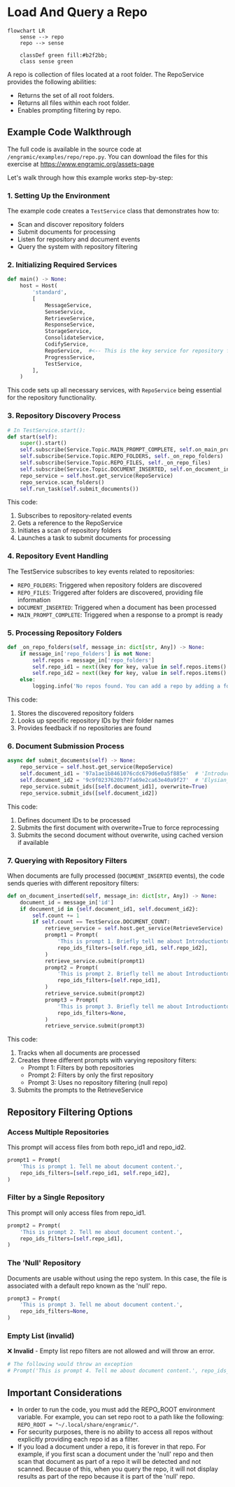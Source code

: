 # Load And Query a Repo

```mermaid
flowchart LR
    sense --> repo
    repo --> sense

    classDef green fill:#b2f2bb;
    class sense green
```

A repo is collection of files located at a root folder. The RepoService provides the following abilities:

- Returns the set of all root folders.
- Returns all files within each root folder.
- Enables prompting filtering by repo.

## Example Code Walkthrough

The full code is available in the source code at `/engramic/examples/repo/repo.py`. 
You can download the files for this exercise at https://www.engramic.org/assets-page

Let's walk through how this example works step-by-step:

### 1. Setting Up the Environment

The example code creates a `TestService` class that demonstrates how to:

- Scan and discover repository folders
- Submit documents for processing
- Listen for repository and document events
- Query the system with repository filtering

### 2. Initializing Required Services

```python
def main() -> None:
    host = Host(
        'standard',
        [
            MessageService,
            SenseService,
            RetrieveService,
            ResponseService,
            StorageService,
            ConsolidateService,
            CodifyService,
            RepoService,  #<-- This is the key service for repository functionality
            ProgressService,
            TestService,
        ],
    )
```

This code sets up all necessary services, with `RepoService` being essential for the repository functionality.

### 3. Repository Discovery Process

```python
# In TestService.start():
def start(self):
    super().start()
    self.subscribe(Service.Topic.MAIN_PROMPT_COMPLETE, self.on_main_prompt_complete)
    self.subscribe(Service.Topic.REPO_FOLDERS, self._on_repo_folders)
    self.subscribe(Service.Topic.REPO_FILES, self._on_repo_files)
    self.subscribe(Service.Topic.DOCUMENT_INSERTED, self.on_document_inserted)
    repo_service = self.host.get_service(RepoService)
    repo_service.scan_folders()
    self.run_task(self.submit_documents())
```

This code:

1. Subscribes to repository-related events
2. Gets a reference to the RepoService
3. Initiates a scan of repository folders
4. Launches a task to submit documents for processing

### 4. Repository Event Handling

The TestService subscribes to key events related to repositories:

- `REPO_FOLDERS`: Triggered when repository folders are discovered
- `REPO_FILES`: Triggered after folders are discovered, providing file information
- `DOCUMENT_INSERTED`: Triggered when a document has been processed
- `MAIN_PROMPT_COMPLETE`: Triggered when a response to a prompt is ready

### 5. Processing Repository Folders

```python
def _on_repo_folders(self, message_in: dict[str, Any]) -> None:
    if message_in['repo_folders'] is not None:
        self.repos = message_in['repo_folders']
        self.repo_id1 = next((key for key, value in self.repos.items() if value == 'QuantumNetworking'), None)
        self.repo_id2 = next((key for key, value in self.repos.items() if value == 'ElysianFields'), None)
    else:
        logging.info('No repos found. You can add a repo by adding a folder to home/.local/share/engramic')
```

This code:

1. Stores the discovered repository folders
2. Looks up specific repository IDs by their folder names
3. Provides feedback if no repositories are found

### 6. Document Submission Process

```python
async def submit_documents(self) -> None:
    repo_service = self.host.get_service(RepoService)
    self.document_id1 = '97a1ae1b8461076cdc679d6e0a5f885e'  # 'IntroductiontoQuantumNetworking.pdf'
    self.document_id2 = '9c9f0237620b77fa69e2ca63e40a9f27'  # 'Elysian_Fields.pdf'
    repo_service.submit_ids([self.document_id1], overwrite=True)
    repo_service.submit_ids([self.document_id2])
```

This code:

1. Defines document IDs to be processed
2. Submits the first document with overwrite=True to force reprocessing
3. Submits the second document without overwrite, using cached version if available

### 7. Querying with Repository Filters

When documents are fully processed (`DOCUMENT_INSERTED` events), the code sends queries with different repository filters:

```python
def on_document_inserted(self, message_in: dict[str, Any]) -> None:
    document_id = message_in['id']
    if document_id in {self.document_id1, self.document_id2}:
        self.count += 1
        if self.count == TestService.DOCUMENT_COUNT:
            retrieve_service = self.host.get_service(RetrieveService)
            prompt1 = Prompt(
                'This is prompt 1. Briefly tell me about IntroductiontoQuantumNetworking.pdf and Elysian_Fields.pdf. Start with prompt number.',
                repo_ids_filters=[self.repo_id1, self.repo_id2],
            )
            retrieve_service.submit(prompt1)
            prompt2 = Prompt(
                'This is prompt 2. Briefly tell me about IntroductiontoQuantumNetworking.pdf and Elysian_Fields.pdf. Start with prompt number.',
                repo_ids_filters=[self.repo_id1],
            )
            retrieve_service.submit(prompt2)
            prompt3 = Prompt(
                'This is prompt 3. Briefly tell me about IntroductiontoQuantumNetworking.pdf and Elysian_Fields.pdf.  Start with prompt number.',
                repo_ids_filters=None,
            )
            retrieve_service.submit(prompt3)
```

This code:

1. Tracks when all documents are processed
2. Creates three different prompts with varying repository filters:
   - Prompt 1: Filters by both repositories
   - Prompt 2: Filters by only the first repository
   - Prompt 3: Uses no repository filtering (null repo)
3. Submits the prompts to the RetrieveService

## Repository Filtering Options

### Access Multiple Repositories
This prompt will access files from both repo_id1 and repo_id2.

```python
prompt1 = Prompt(
    'This is prompt 1. Tell me about document content.',
    repo_ids_filters=[self.repo_id1, self.repo_id2],
)
```

### Filter by a Single Repository
This prompt will only access files from repo_id1.

```python
prompt2 = Prompt(
    'This is prompt 2. Tell me about document content.',
    repo_ids_filters=[self.repo_id1],
)
```

### The 'Null' Repository
Documents are usable without using the repo system. In this case, the file is associated with a default repo known as the 'null' repo.

```python
prompt3 = Prompt(
    'This is prompt 3. Tell me about document content.',
    repo_ids_filters=None,
)
```

### Empty List (invalid)
❌  **Invalid** - Empty list repo filters are not allowed and will throw an error.

```python
# The following would throw an exception
# Prompt('This is prompt 4. Tell me about document content.', repo_ids_filters=[])
```

## Important Considerations

- In order to run the code, you must add the REPO_ROOT environment variable. For example, you can set repo root to a path like the following: `REPO_ROOT = "~/.local/share/engramic/"`.
- For security purposes, there is no ability to access all repos without explicitly providing each repo id as a filter.
- If you load a document under a repo, it is forever in that repo. For example, if you first scan a document under the 'null' repo and then scan that document as part of a repo it will be detected and not scanned. Because of this, when you query the repo, it will not display results as part of the repo because it is part of the 'null' repo.
